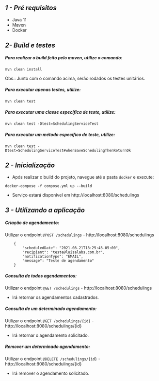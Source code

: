 ## _1 - Pré requisitos_

 - Java 11
 - Maven
 - Docker


 ##  _2- Build e testes_
##### Para realizar o build feito pelo maven, utilize o comando:
```
mvn clean install
```

Obs.: Junto com o comando acima, serão rodados os testes unitários.

##### Para executar apenas testes, utilize:
```
mvn clean test
```
##### Para executar uma classe específica de teste, utilize:
```
mvn clean test -Dtest=SchedulingServiceTest
```
##### Para executar um método específico de teste, utilize:
```
mvn clean test -Dtest=SchedulingServiceTest#whenSaveSchedulingThenReturnOk
```

## _2 - Inicialização_
-  Após realizar o build do projeto, navegue até a pasta `docker` e execute:

```
docker-compose -f compose.yml up --build
```
- Serviço estará disponível em http://localhost:8080/schedulings

## _3 - Utilizando a aplicação_

##### Criação de agendamento:

   Utilizar o endpoint  `@POST /schedulings` - http://localhost:8080/schedulings
```
    {
        "scheduledDate": "2021-08-21T18:25:43-05:00",
        "recipient": "teste@luizalabs.com.br",
        "notificationType": "EMAIL",
        "message": "Teste de agendamento"
    }
```

##### Consulta de todos agendamentos:

 Utilizar o endpoint  `@GET /schedulings` - http://localhost:8080/schedulings

- Irá retornar os agendamentos cadastrados.

##### Consulta de um determinado agendamento:

Utilizar o endpoint  `@GET /schedulings/{id}` - http://localhost:8080/schedulings/{id}

- Irá retornar o agendamento solicitado.

##### Remover um determinado agendamento:

Utilizar o endpoint  `@DELETE /schedulings/{id}` - http://localhost:8080/schedulings/{id}

- Irá remover o agendamento solicitado.
